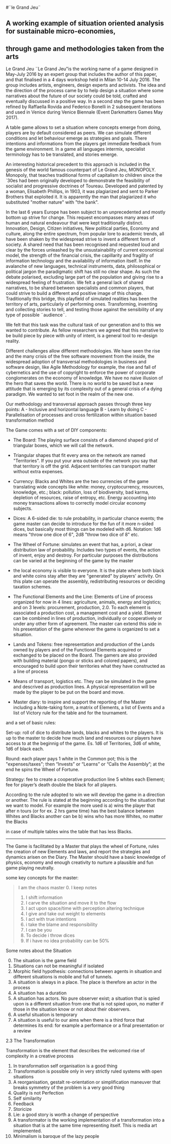 #¨le Grand Jeu¨
## A working example of situation oriented analysis for sustainable micro-economies,
## through game and methodologies taken from the arts



Le Grand Jeu
¨Le Grand Jeu"is the working name of a game designed in May-July 2016 by an expert group that includes the author of this paper, and that finalised in a 4 days workshop held in Milan 10-14 July 2016. The group includes artists, engineers, design experts and activists. The idea and the direction of the process came by to help design a situation where some narratives about the future of our society could be told, crafted and eventually discussed in a positive way. In a second step the game has been refined by Raffaella Rovida and Federico Bonelli in 2 subsequent iterations and used in Venice during Venice Biennale (Event Darkmatters Games May 2017).

A table game allows to set a situation where concepts emerge from doing, players are by default considered as peers. We can simulate different conditions and let behaviour emerge as strategies and goals. There intentions and informations from the players  get immediate feedback from the game environment. In a game all languages intermix, specialist terminology has to be translated, and stories emerge.

An interesting historical precedent to this approach is included in the genesis of the world famous counterpart of Le Grand Jeu, MONOPOLY.
Monopoly, that teaches traditional forms of capitalism to children since the ´30es had been originally developed to demonstrate the feasibility of socialist and progressive doctrines of Toureau. Developed and patented by a woman, Elisabeth Phillips, in 1903, it was plagiarized and sent to Parker Brothers that exploited it. It is apparently the man that plagiarized it who substituted "mother nature" with "the bank".

In the last 6 years Europe has been subject to an unprecedented and mostly bottom up strive for change. This request encompasses many areas of human and natural endeavour that were kept traditionally distinct. Innovation, Design,  Citizen initiatives, New political parties, Economy and culture, along the entire spectrum, from popular lore to academic trends, all have been shaken by the widespread strive to invent a different form of society. A shared need that has been recognised and requested loud and clear by the forces unleashed by the unsustainability of current economical model, the strength of the financial crisis, the capillarity and fragility of information technology and the availability of information itself.
In the avalanche of new languages, technical instruments, data, philosophical or political jargon the paradigmatic shift has still no clear shape. As such the debate polarised, excluding large part of the population and giving rise to a widespread feeling of frustration.
We felt a general lack of shared narratives, to be shared between specialists and common players, that could strive to build a different and positive image of this change. Traditionally this bridge, this playfield of simulated realities has been the territory of arts, particularly of performing ones. Transforming, inventing and collecting stories to tell, and testing those against the sensibility of any type of possible ¨audience¨.

We felt that this task was the cultural task of our generation and to this we wanted to contribute. As fellow researchers we agreed that this narrative to be build piece by piece with unity of intent, is a general tool to re-design reality.

Different challenges allow different methodologies. We have seen the rise and the many crisis of the free software movement from the inside, the widespread adoption of transversal methodologies in business and software design, like Agile Methodology for example, the rise and fall of cybernetics and the use of copyright to enforce the power of corporate conglomerates on the economy of knowledge. We have no naive illusion of the hero that saves the world. There is no world to be saved but a new attitude that is emerging by its complexity out of a general crisis of a dying paradigm. We wanted to set foot in the realm of the new one.

Our methodology and  transversal approach passes through three key points:
A - Inclusive and horizontal language
B - Learn by doing
C - Parallelisation of processes and cross fertilization within situation based transformation method



The Game comes with a set of DIY components:
- The Board: The playing surface consists of a diamond shaped grid of triangular boxes, which we will call the network.
- Triangular shapes that fit every area on the network are named "Territories".
 If you put your area outside of the network you say that that territory is off the grid. Adjacent territories can transport matter without extra expenses.

- Currency: Blacks and Whites are the two currencies of the game translating wide concepts like white: money, cryptocurrency, resources, knowledge, etc.; black: pollution, loss of biodiversity, bad karma, depletion of resources, raise of entropy, etc. Energy accounting into money transactions allows to correctly model circular economy subjects.

- Dices: A 6-sided die: to rule probability, in particular chance events; the game master can decide to introduce for the fun of it more n-sided dices, but basically most things can be modeled with d6.
Notation: 1d6 means "throw one dice of 6", 2d8 "throw two dice of 8" etc.

- The Wheel of Fortune: simulates an event that has, a priori, a clear distribution law of probability. Includes two types of events, the action of invent, enjoy and destroy. For particular purposes the distributions can be varied at the beginning of the game by the master

- the local economy is visible to everyone. It is the plate where both black and white coins stay after they are "generated" by players' activity. On this plate can operate the assembly, redistributing resources or deciding taxation schemes.

- The Functional Elements and the Line: Elements of Line of process organized for now in 4 lines: agriculture, animals, energy and logistics; and on 3 levels: procurement, production, 2.0. To each element is associated a production cost, a management cost and a yield. Element can be combined in lines of production, individually or cooperatively or under any other form of agreement. The master can extend this side in his presentation of the game whenever the game is organized to set a situation.

- Lands and Tokens: free representation and production of the Lands owned by players and of the Functional Elements acquired or exchanged to be placed on the Board. The gamers are also provided with building material  (pongo or sticks and colored papers), and encouraged to build upon their territories what they have constructed as a line of process

- Means of transport, logistics etc.
They can be simulated in the game and descrived as production lines. A physical representation will be made by the player to be put on the board and move.

- Master diary: to inspire and support the reporting of the Master including a Note-taking form, a matrix of Elements, a list of Events and a list of Victory rule for the table and for the tournament.


and a set of basic rules:

Set-up: roll of dice to distribute lands, blacks and whites to the players. It is up to the master to decide how much land and resources our players have access to at the beginnig of the game. Es. 1d6 of Territories, 3d6 of white, 1d6 of black each.

Round: each player pays 1 white in the Common pot; this is the "expenses/taxes";
then “Invests” or “Learns” or “Calls the Assembly”;
at the end he spins the Wheel of Fortune.

Strategy: fee to create a cooperative production line 5 whites each Element;  fee for player’s death double the black for all players.


According to the rule adopted to win we will develop the game in a direction or another. The rule is stated at the beginning according to the situation that we want to model. For example the more used is
a) wins the player that after n tours (or for ex. 2 hrs game time) has the best balance between Whites and Blacks
another can be
b) wins who has more Whites, no matter the Blacks

in case of multiple tables wins the table that has less Blacks.

----

The Game is facilitated by a Master that plays the wheel of Fortune, rules the creation of new Elements and laws, and report the strategies and dynamics arisen on the Diary. The Master should have a basic knowledge of physics, economy and enough creativity to nurture a plausible and fun game playing neutrally.

some key concepts for the master:

> I am the chaos master
> 0. I keep notes
> 1. I shift information
> 2. I carve the situation and move it to the flow
> 3. I act upon space/time with perception altering technique
> 5. I give and take out weight to elements
> 6. I act with true intentions
> 7. i take the blame and responsibility
> 8. I can be you
> 9. To decide i throw dices
> 10. If i have no idea probability can be 50%

Some notes about the Situation

0. The situation is the game field
1. Situations can not be meaningful if isolated
2. Morphic field hypothesis: connections between agents in situation and different situations is mobile and full of tunnels.
3. A situation is always in a place. The place is therefore an actor in the process
4. A situation has a duration
5. A situation has actors. No pure observer exist; a situation that is spied upon is a different situation from one that is not spied upon, no matter if those in the situation know or not about their observers.
6. A useful situation is temporary
7. A situation is useful to our aims when there is a third force that determines its end: for example a performance or a final presentation or a review

2.3 The Transformation

Transformation is the element that describes the welcomed rise of complexity in a creative process
1. In transformation self organisation is a good thing
2. Transformation is possible only in very strictly ruled systems with open situations
3. A reorganisation, gestalt re-orientation or simplification maneuver that breaks symmetry of the problem is a very good thing
4. Quality is not Perfection
5. Self similarity
6. Feedback
7. Storicize
8. Lie: a good story is worth a change of perspective
9. A transformator is the working implementation of a transformation into a situation that is at the same time representing itself. This is media art implemented.
10. Minimalism is baroque of the lazy people
